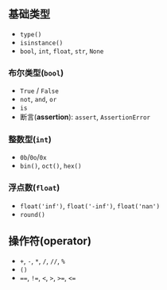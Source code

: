 

## 基础类型

- `type()`
- `isinstance()`
- `bool`, `int`, `float`, `str`, `None`

### 布尔类型(`bool`)

- `True` / `False`
- `not`, `and`, `or`
- `is`
- 断言(**assertion**): `assert`, `AssertionError`

### 整数型(`int`)

- `0b`/`0o`/`0x`
- `bin()`, `oct()`, `hex()`

### 浮点数(`float`)

- `float('inf')`, `float('-inf')`, `float('nan')`
- `round()`

## 操作符(operator)

- `+`, `-`, `*`, `/`, `//`, `%`
- `()`
- `==`, `!=`, `<`, `>`, `>=`, `<=`
